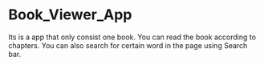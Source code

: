 # Book_Viewer_App

Its is a app that only consist one book. You can read the book according to chapters.  You can also search for certain word in the page using Search bar. 
